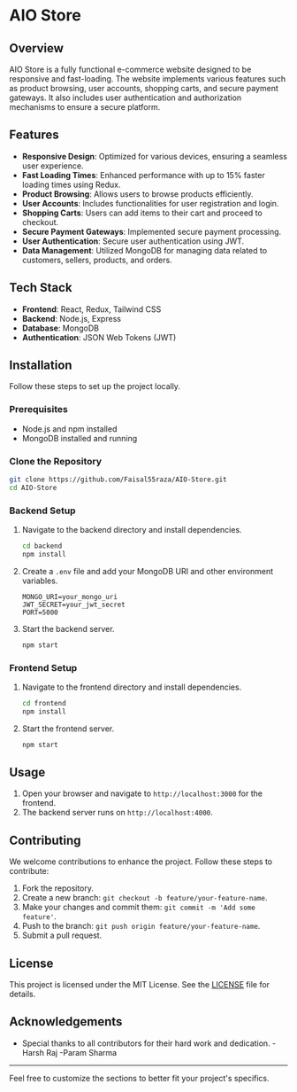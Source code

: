 
# AIO Store

## Overview

AIO Store is a fully functional e-commerce website designed to be responsive and fast-loading. The website implements various features such as product browsing, user accounts, shopping carts, and secure payment gateways. It also includes user authentication and authorization mechanisms to ensure a secure platform.

## Features

- **Responsive Design**: Optimized for various devices, ensuring a seamless user experience.
- **Fast Loading Times**: Enhanced performance with up to 15% faster loading times using Redux.
- **Product Browsing**: Allows users to browse products efficiently.
- **User Accounts**: Includes functionalities for user registration and login.
- **Shopping Carts**: Users can add items to their cart and proceed to checkout.
- **Secure Payment Gateways**: Implemented secure payment processing.
- **User Authentication**: Secure user authentication using JWT.
- **Data Management**: Utilized MongoDB for managing data related to customers, sellers, products, and orders.

## Tech Stack

- **Frontend**: React, Redux, Tailwind CSS
- **Backend**: Node.js, Express
- **Database**: MongoDB
- **Authentication**: JSON Web Tokens (JWT)

## Installation

Follow these steps to set up the project locally.

### Prerequisites

- Node.js and npm installed
- MongoDB installed and running

### Clone the Repository

```bash
git clone https://github.com/Faisal55raza/AIO-Store.git
cd AIO-Store
```

### Backend Setup

1. Navigate to the backend directory and install dependencies.

    ```bash
    cd backend
    npm install
    ```

2. Create a `.env` file and add your MongoDB URI and other environment variables.

    ```env
    MONGO_URI=your_mongo_uri
    JWT_SECRET=your_jwt_secret
    PORT=5000
    ```

3. Start the backend server.

    ```bash
    npm start
    ```

### Frontend Setup

1. Navigate to the frontend directory and install dependencies.

    ```bash
    cd frontend
    npm install
    ```

2. Start the frontend server.

    ```bash
    npm start
    ```

## Usage

1. Open your browser and navigate to `http://localhost:3000` for the frontend.
2. The backend server runs on `http://localhost:4000`.

## Contributing

We welcome contributions to enhance the project. Follow these steps to contribute:

1. Fork the repository.
2. Create a new branch: `git checkout -b feature/your-feature-name`.
3. Make your changes and commit them: `git commit -m 'Add some feature'`.
4. Push to the branch: `git push origin feature/your-feature-name`.
5. Submit a pull request.

## License

This project is licensed under the MIT License. See the [LICENSE](LICENSE) file for details.

## Acknowledgements

- Special thanks to all contributors for their hard work and dedication.
-Harsh Raj
-Param Sharma
---

Feel free to customize the sections to better fit your project's specifics.

